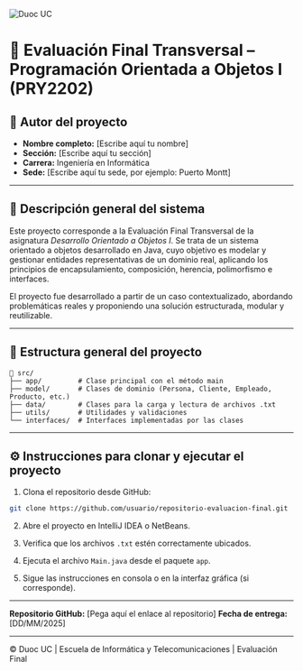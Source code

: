![Duoc UC](https://www.duoc.cl/wp-content/uploads/2022/09/logo-0.png)
# 🧠 Evaluación Final Transversal – Programación Orientada a Objetos I (PRY2202)

## 👤 Autor del proyecto
- **Nombre completo:** [Escribe aquí tu nombre]
- **Sección:** [Escribe aquí tu sección]
- **Carrera:** Ingeniería en Informática
- **Sede:** [Escribe aquí tu sede, por ejemplo: Puerto Montt]

---

## 📘 Descripción general del sistema
Este proyecto corresponde a la Evaluación Final Transversal de la asignatura *Desarrollo Orientado a Objetos I*. Se trata de un sistema orientado a objetos desarrollado en Java, cuyo objetivo es modelar y gestionar entidades representativas de un dominio real, aplicando los principios de encapsulamiento, composición, herencia, polimorfismo e interfaces.

El proyecto fue desarrollado a partir de un caso contextualizado, abordando problemáticas reales y proponiendo una solución estructurada, modular y reutilizable.

---

## 🧱 Estructura general del proyecto

```plaintext
📁 src/
├── app/         # Clase principal con el método main
├── model/       # Clases de dominio (Persona, Cliente, Empleado, Producto, etc.)
├── data/        # Clases para la carga y lectura de archivos .txt
├── utils/       # Utilidades y validaciones
└── interfaces/  # Interfaces implementadas por las clases
````

---



## ⚙️ Instrucciones para clonar y ejecutar el proyecto

1. Clona el repositorio desde GitHub:

```bash
git clone https://github.com/usuario/repositorio-evaluacion-final.git
```

2. Abre el proyecto en IntelliJ IDEA o NetBeans.

3. Verifica que los archivos `.txt` estén correctamente ubicados.

4. Ejecuta el archivo `Main.java` desde el paquete `app`.

5. Sigue las instrucciones en consola o en la interfaz gráfica (si corresponde).


---

**Repositorio GitHub:** \[Pega aquí el enlace al repositorio]
**Fecha de entrega:** \[DD/MM/2025]

---

© Duoc UC | Escuela de Informática y Telecomunicaciones | Evaluación Final 




